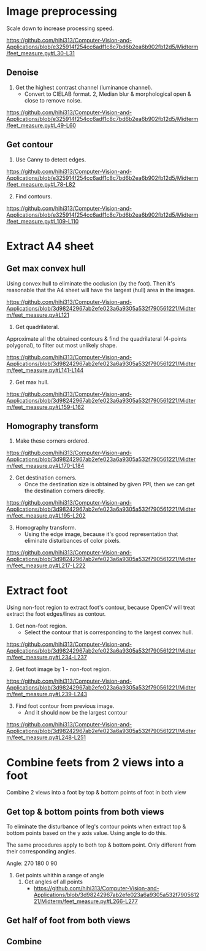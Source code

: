 # Image preprocessing

Scale down to increase processing speed.

https://github.com/hihi313/Computer-Vision-and-Applications/blob/e325914f254cc6adf1c8c7bd6b2ea6b902fb12d5/Midterm/feet_measure.py#L30-L31

## Denoise

1. Get the highest contrast channel (luminance channel).
    * Convert to CIELAB format.
2, Median blur & morphological open & close to remove noise.

https://github.com/hihi313/Computer-Vision-and-Applications/blob/e325914f254cc6adf1c8c7bd6b2ea6b902fb12d5/Midterm/feet_measure.py#L49-L60

## Get contour

1. Use Canny to detect edges.

https://github.com/hihi313/Computer-Vision-and-Applications/blob/e325914f254cc6adf1c8c7bd6b2ea6b902fb12d5/Midterm/feet_measure.py#L78-L82

2. Find contours.

https://github.com/hihi313/Computer-Vision-and-Applications/blob/e325914f254cc6adf1c8c7bd6b2ea6b902fb12d5/Midterm/feet_measure.py#L109-L110

# Extract A4 sheet 

## Get max convex hull

Using convex hull to eliminate the occlusion (by the foot).
Then it's reasonable that the A4 sheet will have the largest (hull) area in the images.

https://github.com/hihi313/Computer-Vision-and-Applications/blob/3d98242967ab2efe023a6a9305a532f790561221/Midterm/feet_measure.py#L121

1.  Get quadrilateral.

Approximate all the obtained contours & find the quadrilateral (4-points polygonal), to filter out most unlikely shape. 

https://github.com/hihi313/Computer-Vision-and-Applications/blob/3d98242967ab2efe023a6a9305a532f790561221/Midterm/feet_measure.py#L141-L144

2.  Get max hull.

https://github.com/hihi313/Computer-Vision-and-Applications/blob/3d98242967ab2efe023a6a9305a532f790561221/Midterm/feet_measure.py#L159-L162

## Homography transform

1.  Make these corners ordered.

https://github.com/hihi313/Computer-Vision-and-Applications/blob/3d98242967ab2efe023a6a9305a532f790561221/Midterm/feet_measure.py#L170-L184

2. Get destination corners.
    * Once the destination size is obtained by given PPI, then we can get the destination corners directly.

https://github.com/hihi313/Computer-Vision-and-Applications/blob/3d98242967ab2efe023a6a9305a532f790561221/Midterm/feet_measure.py#L195-L202

3. Homography transform.
    * Using the edge image, because it's good representation that eliminate disturbances of color pixels.

https://github.com/hihi313/Computer-Vision-and-Applications/blob/3d98242967ab2efe023a6a9305a532f790561221/Midterm/feet_measure.py#L217-L222

# Extract foot

Using non-foot region to extract foot's contour, because OpenCV will treat extract the foot edges/lines as contour.

1. Get non-foot region.
    * Select the contour that is corresponding to the largest convex hull.

https://github.com/hihi313/Computer-Vision-and-Applications/blob/3d98242967ab2efe023a6a9305a532f790561221/Midterm/feet_measure.py#L234-L237

2. Get foot image by 1 - non-foot region.

https://github.com/hihi313/Computer-Vision-and-Applications/blob/3d98242967ab2efe023a6a9305a532f790561221/Midterm/feet_measure.py#L239-L243

3. Find foot contour from previous image.
    * And it should now be the largest contour

https://github.com/hihi313/Computer-Vision-and-Applications/blob/3d98242967ab2efe023a6a9305a532f790561221/Midterm/feet_measure.py#L248-L251

# Combine feets from 2 views into a foot

Combine 2 views into a foot by top & bottom points of foot in both view

## Get top & bottom points from both views

To eliminate the disturbance of leg's contour points when extract top & bottom points based on the y axis value. Using angle to do this.

The same procedures apply to both top & bottom point. Only different from their corresponding angles.

Angle: 
   270
180   0
    90

1. Get points whithin a range of angle
    1. Get angles of all points
        * https://github.com/hihi313/Computer-Vision-and-Applications/blob/3d98242967ab2efe023a6a9305a532f790561221/Midterm/feet_measure.py#L266-L277


## Get half of foot from both views

## Combine